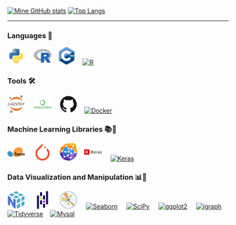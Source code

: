 [![Mine GitHub stats](https://github-readme-stats.vercel.app/api?username=GiacomoLongaroni)](https://github.com/GiacomoLongaroni/github-readme-stats)
[![Top Langs](https://github-readme-stats.vercel.app/api/top-langs/?username=GiacomoLongaroni)](https://github.com/GiacomoLongaroni/github-readme-stats)

---
### Languages 🚀
[<img src="https://github.com/devicons/devicon/blob/master/icons/python/python-original.svg" alt="Python" width="40" height="40">](https://docs.python.org/3/) &nbsp;&nbsp;&nbsp;
[<img src="https://github.com/devicons/devicon/blob/master/icons/r/r-original.svg" alt="R" width="40" height="40">](https://www.r-project.org)&nbsp;&nbsp;&nbsp;
[<img src="https://github.com/devicons/devicon/blob/master/icons/cplusplus/cplusplus-original.svg" alt="R" width="40" height="40">](https://en.cppreference.com/w/)&nbsp;&nbsp;&nbsp;
[<img src="https://upload.wikimedia.org/wikipedia/commons/thumb/1/1f/Julia_Programming_Language_Logo.svg/1024px-Julia_Programming_Language_Logo.svg.png" alt="R" width="60" height="40">](https://julialang.org)


### Tools 🛠️
[<img src="https://github.com/devicons/devicon/blob/master/icons/jupyter/jupyter-original-wordmark.svg" alt="Jupyter" width="40" height="40">](https://jupyter.org) &nbsp;&nbsp;&nbsp;
[<img src="https://github.com/devicons/devicon/blob/master/icons/anaconda/anaconda-original-wordmark.svg" alt="Anaconda" width="40" height="40">](https://www.anaconda.com/) &nbsp;&nbsp;&nbsp;
[<img src="https://github.com/devicons/devicon/blob/master/icons/github/github-original.svg" alt="GitHub" width="40" height="40">](https://github.com/)&nbsp;&nbsp;&nbsp;
[<img src="https://upload.wikimedia.org/wikipedia/commons/thumb/4/4e/Docker_%28container_engine%29_logo.svg/1220px-Docker_%28container_engine%29_logo.svg.png" alt="Docker" width="140" height="40">](https://www.docker.com) &nbsp;&nbsp;&nbsp;

### Machine Learning Libraries 📚🤖
[<img src="https://github.com/devicons/devicon/blob/master/icons/scikitlearn/scikitlearn-original.svg" alt="Sklearn" width="40" height="40">](https://scikit-learn.org/stable/) &nbsp;&nbsp;&nbsp;
[<img src="https://github.com/devicons/devicon/blob/master/icons/pytorch/pytorch-original.svg" alt="PyTorch" width="40" height="40">](https://pytorch.org/) &nbsp;&nbsp;&nbsp;
[<img src="https://raw.githubusercontent.com/pyg-team/pyg_sphinx_theme/master/pyg_sphinx_theme/static/img/pyg_logo.png" alt="PyTorch Geometric" width="40" height="40">](https://pytorch-geometric.readthedocs.io/en/latest/)&nbsp;&nbsp;&nbsp;
[<img src="https://github.com/devicons/devicon/blob/master/icons/keras/keras-original-wordmark.svg" alt="Keras" width="40" height="40">](https://keras.io/) &nbsp;&nbsp;&nbsp;
[<img src="https://upload.wikimedia.org/wikipedia/commons/a/ab/TensorFlow_logo.svg" alt="Keras" width="40" height="40">](https://www.tensorflow.org/?hl=it) &nbsp;&nbsp;&nbsp;

### Data Visualization and Manipulation 📊🔧
[<img src="https://github.com/devicons/devicon/blob/master/icons/numpy/numpy-original.svg" alt="NumPy" width="40" height="40">](https://numpy.org/) &nbsp;&nbsp;&nbsp;
[<img src="https://github.com/devicons/devicon/blob/master/icons/pandas/pandas-original.svg" alt="Pandas" width="40" height="40">](https://pandas.pydata.org/) &nbsp;&nbsp;&nbsp;
[<img src="https://github.com/devicons/devicon/blob/master/icons/matplotlib/matplotlib-original.svg" alt="Matplotlib" width="40" height="40">](https://matplotlib.org/) &nbsp;&nbsp;&nbsp;
[<img src="https://seaborn.pydata.org/_images/logo-tall-lightbg.svg" alt="Seaborn" width="40" height="40">](https://seaborn.pydata.org/) &nbsp;&nbsp;&nbsp;
[<img src="https://scipy.org/images/logo.svg" alt="SciPy" width="40" height="40">](https://www.scipy.org/) &nbsp;&nbsp;&nbsp;
[<img src="https://ggplot2.tidyverse.org/logo.png" alt="ggplot2" width="40" height="40">](https://ggplot2.tidyverse.org/) &nbsp;&nbsp;&nbsp;
[<img src="https://igraph.org/img/igraph_logo_white.svg" alt="igraph" width="40" height="40">](https://igraph.org/r/) &nbsp;&nbsp;&nbsp;
[<img src="https://upload.wikimedia.org/wikipedia/commons/f/ff/Tidyverse_hex_logo.png" alt="Tidyverse" width="40" height="40">](https://www.tidyverse.org/)&nbsp;&nbsp;&nbsp;
[<img src="https://www.mysql.com/common/logos/logo-mysql-170x115.png" alt="Mysql" width="60" height="40">](https://www.mysql.com/it/)

